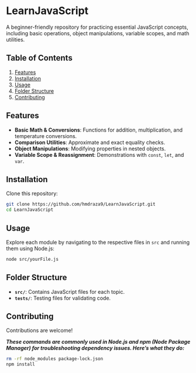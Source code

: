 # LearnJavaScript

A beginner-friendly repository for practicing essential JavaScript concepts, including basic operations, object manipulations, variable scopes, and math utilities.

## Table of Contents

1. [Features](#features)
2. [Installation](#installation)
3. [Usage](#usage)
4. [Folder Structure](#folder-structure)
5. [Contributing](#contributing)

## Features

- **Basic Math & Conversions**: Functions for addition, multiplication, and temperature conversions.
- **Comparison Utilities**: Approximate and exact equality checks.
- **Object Manipulations**: Modifying properties in nested objects.
- **Variable Scope & Reassignment**: Demonstrations with `const`, `let`, and `var`.

## Installation

Clone this repository:

```bash
git clone https://github.com/hmdraza9/LearnJavaScript.git
cd LearnJavaScript
```

## Usage

Explore each module by navigating to the respective files in `src` and running them using Node.js:

```bash
node src/yourFile.js
```

## Folder Structure

- **`src/`**: Contains JavaScript files for each topic.
- **`tests/`**: Testing files for validating code.

## Contributing

Contributions are welcome!


***These commands are commonly used in Node.js and npm (Node Package Manager) for troubleshooting dependency issues. Here’s what they do:***
```bash
rm -rf node_modules package-lock.json
npm install
```